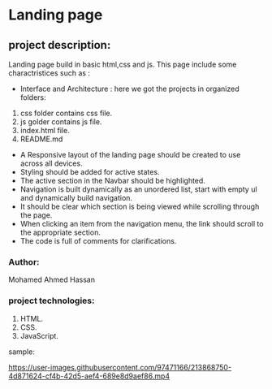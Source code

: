  # Landing page

## project description:

Landing page build in basic html,css and js.
This page include some charactristices such as :

- Interface and Architecture : here we got the projects in organized folders:

1. css folder contains css file.
2. js golder contains js file.
3. index.html file.
4. README.md 

- A Responsive layout of the landing page should be created to use across all devices.
- Styling should be added for active states.
- The active section in the Navbar should be highlighted.
- Navigation is built dynamically as an unordered list, start with empty ul and dynamically
 build navigation.
- It should be clear which section is being viewed while scrolling through the page.
- When clicking an item from the navigation menu, the link should scroll to the appropriate
 section. 
- The code is full of comments for clarifications.

### Author:

Mohamed Ahmed Hassan

### project technologies: 

1. HTML.
2. CSS.
3. JavaScript.

sample:

https://user-images.githubusercontent.com/97471166/213868750-4d871624-cf4b-42d5-aef4-689e8d9aef86.mp4




